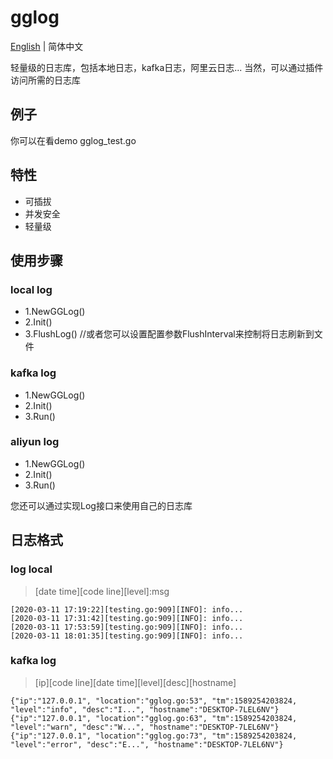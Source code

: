 # gglog

[English](README.md) | 简体中文

轻量级的日志库，包括本地日志，kafka日志，阿里云日志... 当然，可以通过插件访问所需的日志库

## 例子
你可以在看demo gglog_test.go

## 特性
- 可插拔
- 并发安全
- 轻量级

## 使用步骤
### local log
- 1.NewGGLog()
- 2.Init()
- 3.FlushLog()    //或者您可以设置配置参数FlushInterval来控制将日志刷新到文件

### kafka log
- 1.NewGGLog()
- 2.Init()
- 3.Run()

### aliyun log
- 1.NewGGLog()
- 2.Init()
- 3.Run()

您还可以通过实现Log接口来使用自己的日志库

## 日志格式
### log local
> [date time][code line][level]:msg

    [2020-03-11 17:19:22][testing.go:909][INFO]: info...
    [2020-03-11 17:31:42][testing.go:909][INFO]: info...
    [2020-03-11 17:53:59][testing.go:909][INFO]: info...
    [2020-03-11 18:01:35][testing.go:909][INFO]: info...

### kafka log
> [ip][code line][date time][level][desc][hostname]

    {"ip":"127.0.0.1", "location":"gglog.go:53", "tm":1589254203824, "level":"info", "desc":"I...", "hostname":"DESKTOP-7LEL6NV"}
    {"ip":"127.0.0.1", "location":"gglog.go:63", "tm":1589254203824, "level":"warn", "desc":"W...", "hostname":"DESKTOP-7LEL6NV"}
    {"ip":"127.0.0.1", "location":"gglog.go:73", "tm":1589254203824, "level":"error", "desc":"E...", "hostname":"DESKTOP-7LEL6NV"}

